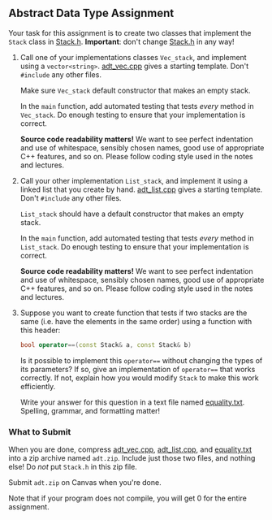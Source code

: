 ## Abstract Data Type Assignment

Your task for this assignment is to create two classes that implement the
`Stack` class in [Stack.h](Stack.h). **Important**: don't change
[Stack.h](Stack.h) in any way!

1. Call one of your implementations classes `Vec_stack`, and implement using a
   `vector<string>`. [adt_vec.cpp](adt_vec.cpp) gives a starting template.
   Don't `#include` any other files.
   
   Make sure `Vec_stack` default constructor that makes an empty stack.

   In the `main` function, add automated testing that tests *every* method in
   `Vec_stack`. Do enough testing to ensure that your implementation is
   correct.

   **Source code readability matters!** We want to see perfect indentation and
   use of whitespace, sensibly chosen names, good use of appropriate C++
   features, and so on. Please follow coding style used in the notes and
   lectures.

2. Call your other implementation `List_stack`, and implement it using a
   linked list that you create by hand. [adt_list.cpp](adt_list.cpp) gives a
   starting template. Don't `#include` any other files.

   `List_stack` should have a default constructor that makes an empty stack.

   In the `main` function, add automated testing that tests *every* method in
   `List_stack`. Do enough testing to ensure that your implementation is
   correct.

   **Source code readability matters!** We want to see perfect indentation and
   use of whitespace, sensibly chosen names, good use of appropriate C++
   features, and so on. Please follow coding style used in the notes and
   lectures.

3. Suppose you want to create function that tests if two stacks are the same
   (i.e. have the elements in the same order) using a function with this
   header:

   ```cpp
   bool operator==(const Stack& a, const Stack& b)
   ```

   Is it possible to implement this `operator==` without changing the types of
   its parameters? If so, give an implementation of `operator==` that works
   correctly. If not, explain how you would modify `Stack` to make this work
   efficiently.

   Write your answer for this question in a text file named
   [equality.txt](equality.txt). Spelling, grammar, and formatting matter!


### What to Submit

When you are done, compress [adt_vec.cpp](adt_vec.cpp),
[adt_list.cpp](adt_list.cpp), and [equality.txt](equality.txt) into a zip
archive named `adt.zip`. Include just those two files, and nothing else! Do
*not* put `Stack.h` in this zip file.

Submit `adt.zip` on Canvas when you're done.

Note that if your program does not compile, you will get 0 for the entire
assignment.
